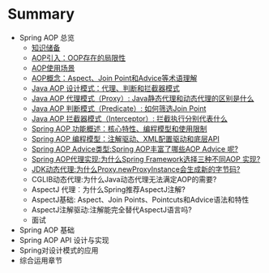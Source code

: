 # Summary

- Spring AOP 总览
  - [知识储备](Chapter1/1.1.md)
  - [AOP引入：OOP存在的局限性](Chapter1/1.2.md)
  - [AOP使用场景](Chapter1/1.3.md)
  - [AOP概念：Aspect、Join Point和Advice等术语理解](Chapter1/1.4.md)
  - [Java AOP 设计模式：代理、判断和拦截器模式](Chapter1/1.5.md)
  - [Java AOP 代理模式（Proxy）: Java静态代理和动态代理的区别是什么](Chapter1/1.6.md)
  - [Java AOP 判断模式（Predicate）: 如何筛选Join Point](Chapter1/1.7.md)
  - [Java AOP 拦截器模式（Interceptor）: 拦截执行分别代表什么](1.8.md)
  - [Spring AOP 功能概述：核心特性、编程模型和使用限制](1.9.md)
  - [Spring AOP 编程模型：注解驱动、XML配置驱动和底层API](1.10.md)
  - [Spring AOP Advice类型:Spring AOP丰富了哪些AOP Advice 呢?](1.11.md)
  - [Spring AOP代理实现:为什么Spring Framework选择三种不同AOP 实现?](1.12.md)
  - [JDK动态代理:为什么Proxy.newProxyInstance会生成新的字节码?](1.13.md)
  - CGLIB动态代理:为什么Java动态代理无法满定AOP的需要?
  - AspectJ 代理︰为什么Spring推荐AspectJ注解?
  - AspectJ基础: Aspect、Join Points、Pointcuts和Advice语法和特性
  - AspectJ注解驱动:注解能完全替代AspectJ语言吗?
  - 面试
- Spring AOP 基础
- Spring AOP API 设计与实现
- Spring对设计模式的应用
- 综合运用章节 

